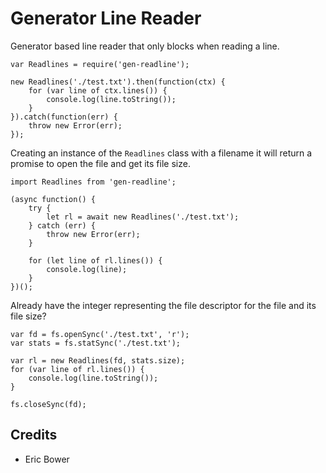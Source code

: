 Generator Line Reader
=====================

Generator based line reader that only blocks when reading a line.

```
var Readlines = require('gen-readline');

new Readlines('./test.txt').then(function(ctx) {
	for (var line of ctx.lines()) {
		console.log(line.toString());
	}
}).catch(function(err) {
	throw new Error(err);
});
```

Creating an instance of the `Readlines` class with a filename
it will return a promise to open the file and get its file size.

```
import Readlines from 'gen-readline';

(async function() {
	try {
		let rl = await new Readlines('./test.txt');
	} catch (err) {
		throw new Error(err);
	}

	for (let line of rl.lines()) {
		console.log(line);
	}
})();
```

Already have the integer representing the file descriptor for the file and its file size?

```
var fd = fs.openSync('./test.txt', 'r');
var stats = fs.statSync('./test.txt');

var rl = new Readlines(fd, stats.size);
for (var line of rl.lines()) {
	console.log(line.toString());
}

fs.closeSync(fd);
```

Credits
-------

* Eric Bower